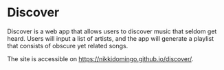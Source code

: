 # Discover

Discover is a web app that allows users to discover music that seldom get heard. Users will input a list of artists, and the app will generate a playlist that consists of obscure yet related songs.

The site is accessible on https://nikkidomingo.github.io/discover/.
